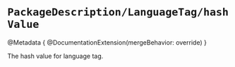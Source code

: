 # ``PackageDescription/LanguageTag/hashValue``

@Metadata {
   @DocumentationExtension(mergeBehavior: override)
}

The hash value for language tag.
